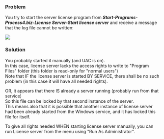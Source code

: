 ### Problem

You try to start the server license program from
***Start-Programs-Process4.biz-License Server-Start license server***
and receive a message that the log file cannot be written:

![](//images.ctfassets.net/utx1h0gfm1om/7qVuJCGBz288yMC6k8QOCC/d7895eb14404ec82428d2ba1643d7c2d/328004.png)

### Solution

You probably started it manually (and UAC is on).  
In this case, license server lacks the access rights to write to
"Program Files" folder (this folder is read-only for "normal users")  
Note that IF the license server is started BY SERVICE, there shall be no
such problem (in this case it will have all needed rights).

OR, it appears that there IS already a server running (probably run from
that service)  
So this file can be locked by that second instance of the server.  
This means also that it is possible that another instance of license
server had been already started from the Windows service, and it has
locked this file for itself.

To give all rights needed WHEN starting license server manually, you can
run License server from the menu using "Run As Administrator".

